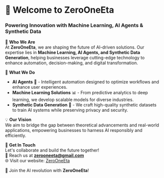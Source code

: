 # 🚀 Welcome to ZeroOneEta  

### Powering Innovation with Machine Learning, AI Agents & Synthetic Data  

👋 **Who We Are**  
At **ZeroOneEta**, we are shaping the future of AI-driven solutions. Our expertise lies in **Machine Learning, AI Agents, and Synthetic Data Generation**, helping businesses leverage cutting-edge technology to enhance automation, decision-making, and digital transformation.  

🌟 **What We Do**  
- **AI Agents** 🤖 - Intelligent automation designed to optimize workflows and enhance user experiences.  
- **Machine Learning Solutions** 📊 - From predictive analytics to deep learning, we develop scalable models for diverse industries.  
- **Synthetic Data Generation** 🔬 - We craft high-quality synthetic datasets to train AI systems while preserving privacy and security.  

💡 **Our Vision**  
We aim to bridge the gap between theoretical advancements and real-world applications, empowering businesses to harness AI responsibly and efficiently.  

🔗 **Get In Touch**  
Let's collaborate and build the future together!  
📧 Reach us at **zerooneeta@gmail.com**  
🌐 Visit our website: [ZeroOneEta](https://zerooneeta@gmail.com)  

🚀 Join the AI revolution with **ZeroOneEta**!
